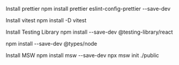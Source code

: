 Install prettier
npm install prettier eslint-config-prettier --save-dev

Install vitest
npm install -D vitest

Install Testing Library
npm install --save-dev @testing-library/react

npm install --save-dev @types/node

Install MSW
npm install msw --save-dev
npx msw init ./public